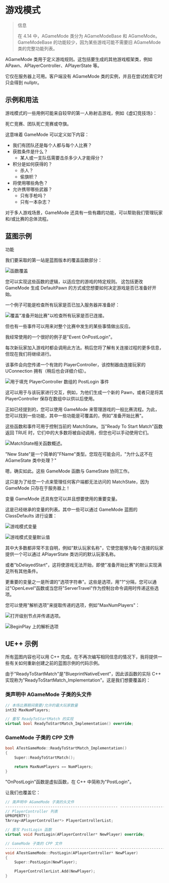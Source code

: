 # 游戏模式

> 信息
>
> 在 4.14 中，AGameMode 类分为 AGameModeBase 和 AGameMode。GameModeBase 的功能较少，因为某些游戏可能不需要旧 AGameMode 类的完整功能列表。

AGameMode 类用于定义游戏规则。这包括要生成的其他游戏框架类，例如 APawn、APlayerController、APlayerState 等。

它仅在服务器上可用。客户端没有 AGameMode 类的实例，并且在尝试检索它时只会得到 nullptr。

## 示例和用法

游戏模式的一些用例可能来自较早的第一人称射击游戏，例如《虚幻竞技场》：

死亡竞赛、团队死亡竞赛或夺旗。

这意味着 GameMode 可以定义如下内容：

- 我们有团队还是每个人都与每个人比赛？
- 获胜条件是什么？
  - 某人或一支队伍需要击杀多少人才能得分？
- 积分是如何获得的？
  - 杀人？
  - 偷旗帜？
- 将使用哪些角色？
- 允许携带哪些武器？
  - 只有手枪吗？
  - 只有一本杂志？

对于多人游戏场景，GameMode 还具有一些有趣的功能，可以帮助我们管理玩家和/或比赛的总体流程。

## 蓝图示例​

功能​

我们要采取的第一站是蓝图版本的覆盖函数部分：

![函数覆盖](../../images/g_image.png)

您可以实现这些函数的逻辑，以适应您的游戏的特定规则。
这包括更改 GameMode 生成 DefaultPawn 的方式或您想要如何决定游戏是否已准备好开始。

一个例子可能是检查所有玩家是否已加入服务器并准备好：

![覆盖"准备开始比赛"以检查所有玩家是否已连接。](../../images/g_image-1.png)

但也有一些事件可以用来对整个比赛中发生的某些事情做出反应。

我经常使用的一个很好的例子是"Event OnPostLogin"。

每次新玩家加入游戏时都会调用此方法。稍后您将了解有关连接过程的更多信息，但现在我们将继续进行。

该事件会向您传递一个有效的 PlayerController，该控制器由连接玩家的 UConnection 拥有（稍后也会详细介绍）。

![用于填充 PlayerController 数组的 PostLogin 事件](../../images/g_image-2.png)

这可以用于与该玩家进行交互，例如，为他们生成一个新的 Pawn，或者只是将其 PlayerController 保存在数组中以供以后使用。

正如已经提到的，您可以使用 GameMode 来管理游戏的一般比赛流程。为此，您可以找到一些功能，其中一些功能是可覆盖的，例如"准备开始比赛"。

这些函数和事件可用于控制当前的 MatchState。当"Ready To Start Match"函数返回 TRUE 时，它们中的大多数将被自动调用，但您也可以手动使用它们。

![MatchState相关函数概述。](../../images/g_image-3.png)

"New State"是一个简单的"FName"类型。您现在可能会问，"为什么这不在 AGameState 类中处理？"

嗯，确实如此。这些 GameMode 函数与 GameState 协同工作。

这只是为了给您一个点来管理任何客户端都无法访问的 MatchState，因为 GameMode 只存在于服务器上！

变量​
GameMode 还具有您可以并且想要使用的重要变量。

这是已经继承的变量的列表。其中一些可以通过 GameMode 蓝图的 ClassDefaults 进行设置：

![游戏模式变量](../../images/g_image-4.png)

![游戏模式变量默认值](../../images/g_image-5.png)

其中大多数都非常不言自明，例如"默认玩家名称"，它使您能够为每个连接的玩家提供一个可以通过 APlayerState 类访问的默认玩家名称。

或者"bDelayedStart"，这将使游戏无法开始，即使"准备开始比赛"的默认实现满足所有其他条件。

更重要的变量之一是所谓的"选项字符串"。这些是选项，用"?"分隔，您可以通过"OpenLevel"函数或当您将"ServerTravel"作为控制台命令调用时传递这些选项。

您可以使用"解析选项"来提取传递的选项，例如"MaxNumPlayers"：

![打开级别节点并传递选项。](../../images/g_image-6.png)

![BeginPlay 上的解析选项](../../images/g_image-7.png)

## UE++ 示例

所有蓝图内容也可以用 C++ 完成。在不再次编写相同信息的情况下，我将提供一些有关如何重新创建之前的蓝图​​示例的代码示例。

由于"ReadyToStartMatch"是"BlueprintNativeEvent"，因此该函数的实际 C++ 实现称为"ReadyToStartMatch_Implementation"。这是我们想要覆盖的：

### 类声明中 AGameMode 子类的头文件

``` cpp
// 本场比赛期间需要/允许的最大玩家数量
int32 MaxNumPlayers;

// 重写 ReadyToStartMatch 的实现
virtual bool ReadyToStartMatch_Implementation() override;
```

### GameMode 子类的 CPP 文件

``` cpp
bool ATestGameMode::ReadyToStartMatch_Implementation()
{
    Super::ReadyToStartMatch();

    return MaxNumPlayers == NumPlayers;
}
```

"OnPostLogin"函数是虚拟函数，在 C++ 中简称为"PostLogin"。

让我们也覆盖它：

``` cpp
// 类声明中 AGameMode 子类的头文件
-------------------------------------------------- ------------------------------------------
// PlayerController 列表
UPROPERTY()
TArray<APlayerController*> PlayerControllerList;

// 重写 PostLogin 函数
virtual void PostLogin(APlayerController* NewPlayer) override;
```

``` cpp
// GameMode 子类的 CPP 文件
-------------------------------------------------- ------------------------------------------
void ATestGameMode::PostLogin(APlayerController* NewPlayer)
{
    Super::PostLogin(NewPlayer);

    PlayerControllerList.Add(NewPlayer);
}
```
